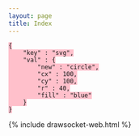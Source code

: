```yaml
---
layout: page
title: Index
---
```


<style>
    .highlight pre:hover, code {
        background-color: pink;
    }
</style>

```
{
    "key" : "svg",
    "val" : {
        "new" : "circle",
        "cx" : 100,
        "cy" : 100,
        "r" : 40,
        "fill" : "blue"
    }
}
```


{% include drawsocket-web.html %}


<script>
    const snippet = document.querySelector("code");
    console.log(JSON.parse(snippet.innerHTML));
</script>